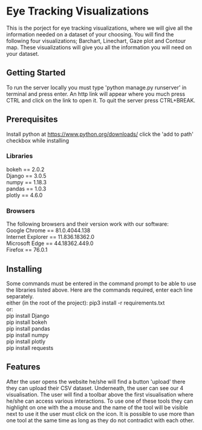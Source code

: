 # Eye Tracking Visualizations
This is the porject for eye tracking visualizations, where we will give all the information needed on a dataset of your choosing. You will find the following four visualizations; Barchart, Linechart, Gaze plot and Contour map. These visualizations will give you all the information you will need on your dataset.

## Getting Started

To run the server locally you must type 'python manage.py runserver' in terminal and press enter. An http link will appear where you much press CTRL and click on the link to open it. To quit the server press CTRL+BREAK.

## Prerequisites
Install python at https://www.python.org/downloads/ click the 'add to path' checkbox while installing
### Libraries
bokeh == 2.0.2\
Django == 3.0.5\
numpy == 1.18.3\
pandas == 1.0.3\
plotly == 4.6.0

### Browsers
The following browsers and their version work with our software:\
Google Chrome == 81.0.4044.138\
Internet Explorer == 11.836.18362.0\
Microsoft Edge == 44.18362.449.0\
Firefox == 76.0.1
## Installing
Some commands must be entered in the command prompt to be able to use the libraries listed above. Here are the commands required, enter each line separately.\
either (in the root of the project): pip3 install -r requirements.txt \
or:\
pip install Django\
pip install bokeh\
pip install pandas\
pip install numpy\
pip install plotly\
pip install requests

## Features
After the user opens the website he/she will find a button 'upload' there they can upload their CSV dataset. Underneath, the user can see our 4 visualisation. The user will find a toolbar above the first visualisation where he/she can access various interactions. To use one of these tools they can highlight on one with the a mouse and the name of the tool will be visible next to use it the user must click on the icon. It is possible to use more than one tool at the same time as long as they do not contradict with each other.